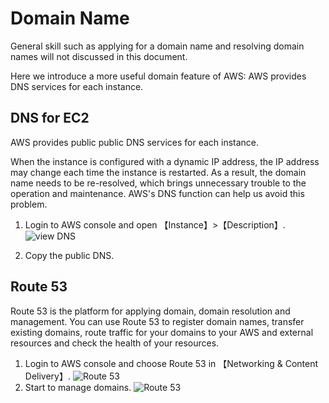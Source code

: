 # Domain Name

General skill such as applying for a domain name and resolving domain names will not discussed in this document.

Here we introduce a more useful domain feature of AWS: AWS provides DNS services for each instance.

## DNS for EC2

AWS provides public public DNS services for each instance.

When the instance is configured with a dynamic IP address, the IP address may change each time the instance is restarted. As a result, the domain name needs to be re-resolved, which brings unnecessary trouble to the operation and maintenance. AWS's DNS function can help us avoid this problem.

1. Login to AWS console and open 【Instance】>【Description】.
   ![view DNS](https://libs.websoft9.com/Websoft9/DocsPicture/en/aws/aws-getip-websoft9.png)  

2. Copy the public DNS.

## Route 53

Route 53 is the platform for applying domain, domain resolution and management. You can use Route 53 to register domain names, transfer existing domains, route traffic for your domains to your AWS and external resources and check the health of your resources.

1. Login to AWS console and choose Route 53 in 【Networking & Content Delivery】.
   ![Route 53](https://libs.websoft9.com/Websoft9/DocsPicture/en/aws/aws-route53-websoft9.png)
2. Start to manage domains.
   ![Route 53](https://libs.websoft9.com/Websoft9/DocsPicture/en/aws/aws-route53start-websoft9.png)
